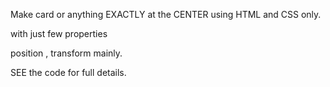 Make card or anything EXACTLY at the CENTER using HTML and CSS only.

with just few properties

position , transform mainly.


SEE the code for full details.
